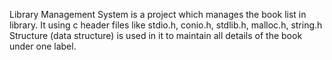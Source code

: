 Library Management System is a project which manages the book list in library.
It using c header files like stdio.h, conio.h, stdlib.h, malloc.h, string.h
Structure (data structure) is used in it to maintain all details of the book under one label.
